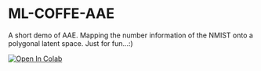 # ML-COFFE-AAE

A short demo of AAE. Mapping the number information of the NMIST onto a polygonal latent space.
Just for fun...:)

[![Open In Colab](https://colab.research.google.com/assets/colab-badge.svg)](https://colab.research.google.com/github/MathPhysSim/ML-COFFEE-AAE/blob/master/Example_notebook.ipynb)



